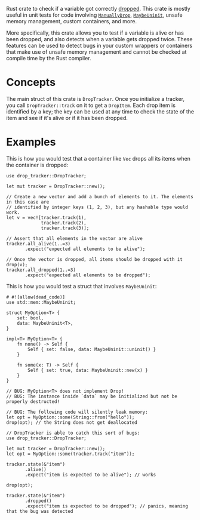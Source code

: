 Rust crate to check if a variable got correctly [dropped]. This crate is mostly useful in unit
tests for code involving [`ManuallyDrop`], [`MaybeUninit`], unsafe memory management,
custom containers, and more.

More specifically, this crate allows you to test if a variable is alive or has been dropped, and
also detects when a variable gets dropped twice. These features can be used to detect bugs in your
custom wrappers or containers that make use of unsafe memory management and cannot be checked at
compile time by the Rust compiler.

[dropped]: https://doc.rust-lang.org/reference/destructors.html
[`ManuallyDrop`]: std::mem::ManuallyDrop
[`MaybeUninit`]: std::mem::MaybeUninit

# Concepts

The main struct of this crate is `DropTracker`. Once you initialize a tracker, you call
`DropTracker::track` on it to get a `DropItem`. Each drop item is identified by a key;
the key can be used at any time to check the state of the item and see if it's alive or
if it has been dropped.

# Examples

This is how you would test that a container like `Vec` drops all its items when the container
is dropped:

```
use drop_tracker::DropTracker;

let mut tracker = DropTracker::new();

// Create a new vector and add a bunch of elements to it. The elements in this case are
// identified by integer keys (1, 2, 3), but any hashable type would work.
let v = vec![tracker.track(1),
             tracker.track(2),
             tracker.track(3)];

// Assert that all elements in the vector are alive
tracker.all_alive(1..=3)
       .expect("expected all elements to be alive");

// Once the vector is dropped, all items should be dropped with it
drop(v);
tracker.all_dropped(1..=3)
       .expect("expected all elements to be dropped");
```

This is how you would test a struct that involves `MaybeUninit`:

```
# #![allow(dead_code)]
use std::mem::MaybeUninit;

struct MyOption<T> {
    set: bool,
    data: MaybeUninit<T>,
}

impl<T> MyOption<T> {
    fn none() -> Self {
        Self { set: false, data: MaybeUninit::uninit() }
    }

    fn some(x: T) -> Self {
        Self { set: true, data: MaybeUninit::new(x) }
    }
}

// BUG: MyOption<T> does not implement Drop!
// BUG: The instance inside `data` may be initialized but not be properly destructed!

// BUG: The following code will silently leak memory:
let opt = MyOption::some(String::from("hello"));
drop(opt); // the String does not get deallocated

// DropTracker is able to catch this sort of bugs:
use drop_tracker::DropTracker;

let mut tracker = DropTracker::new();
let opt = MyOption::some(tracker.track("item"));

tracker.state(&"item")
       .alive()
       .expect("item is expected to be alive"); // works

drop(opt);

tracker.state(&"item")
       .dropped()
       .expect("item is expected to be dropped"); // panics, meaning that the bug was detected
```
